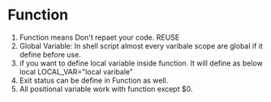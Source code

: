 # Function
1. Function means Don't repaet your code. REUSE
2. Global Variable: In shell script almost every varibale scope are global if it define before use.  
3. if you want to define local variable inside function. It will define as below
        local LOCAL_VAR="local varibale"
4. Exit status can be define in Function as well.
5. All positional variable work with function except $0.

